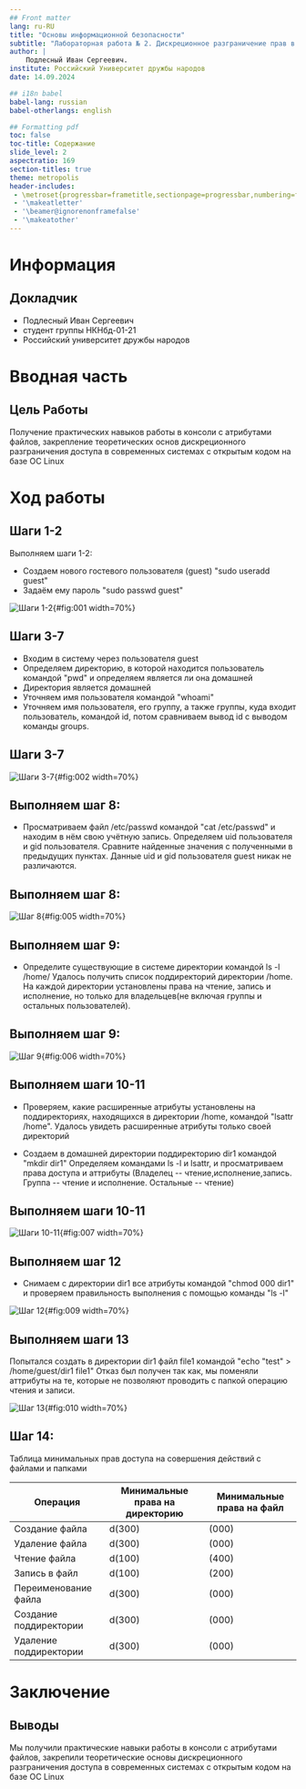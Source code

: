 ```yaml
---
## Front matter
lang: ru-RU
title: "Основы информационной безопасности"
subtitle: "Лабораторная работа № 2. Дискреционное разграничение прав в Linux. Основные атрибуты"
author: |
	Подлесный Иван Сергеевич.
institute: Российский Университет дружбы народов
date: 14.09.2024

## i18n babel
babel-lang: russian
babel-otherlangs: english

## Formatting pdf
toc: false
toc-title: Содержание
slide_level: 2
aspectratio: 169
section-titles: true
theme: metropolis
header-includes:
 - \metroset{progressbar=frametitle,sectionpage=progressbar,numbering=fraction}
 - '\makeatletter'
 - '\beamer@ignorenonframefalse'
 - '\makeatother'
---
```


# Информация

## Докладчик


  * Подлесный Иван Сергеевич
  * студент группы НКНбд-01-21
  * Российский университет дружбы народов


# Вводная часть

## Цель Работы
Получение практических навыков работы в консоли с атрибутами файлов, закрепление теоретических основ дискреционного разграничения доступа в современных системах с открытым кодом на базе ОС Linux
# Ход работы


## Шаги 1-2

 Выполняем шаги 1-2:
  - Создаем нового гостевого пользователя (guest) "sudo useradd guest"
  - Задаём ему пароль "sudo passwd guest"

![Шаги 1-2](1-2.jpg){#fig:001 width=70%}

## Шаги 3-7

  - Входим в систему через пользователя guest
  - Определяем директорию, в которой находится пользователь командой "pwd" и определяем является ли она домашней
  - Директория является домашней
  - Уточняем имя пользователя командой "whoami"
  - Уточняем имя пользователя, его группу, а также группы, куда входит пользователь, командой id, потом сравниваем вывод id с выводом команды groups.

## Шаги 3-7

![Шаги 3-7](3-7.jpg){#fig:002 width=70%}

## Выполняем шаг 8:

- Просматриваем файл /etc/passwd командой "cat /etc/passwd" и находим в нём свою учётную запись. Определяем uid пользователя и gid пользователя. Сравните найденные значения с полученными в предыдущих пунктах.
Данные uid и gid пользователя guest никак не различаются.

## Выполняем шаг 8:

![Шаг 8](8.jpg){#fig:005 width=70%}

## Выполняем шаг 9:

 - Определите существующие в системе директории командой ls -l /home/
Удалось  получить список поддиректорий директории /home. На каждой директории установлены права на чтение, запись и исполнение, но только для владельцев(не включая группы и остальных пользователей).

## Выполняем шаг 9:

![Шаг 9](9.jpg){#fig:006 width=70%}

## Выполняем шаги 10-11

- Проверяем, какие расширенные атрибуты установлены на поддиректориях, находящихся в директории /home, командой "lsattr /home". Удалось увидеть расширенные атрибуты только своей директорий

- Создаем в домашней директории поддиректорию dir1 командой "mkdir dir1"
Определяем командами ls -l и lsattr, и просматриваем права доступа и аттрибуты
(Владелец -- чтение,исполнение,запись. Группа -- чтение и исполнение. Остальные -- чтение)

## Выполняем шаги 10-11

![Шаги 10-11](10-11.jpg){#fig:007 width=70%}

##  Выполняем шаг 12

- Снимаем с директории dir1 все атрибуты командой "chmod 000 dir1" и проверяем правильность выполнения с помощью команды "ls -l"

![Шаг 12](12.jpg){#fig:009 width=70%}

##  Выполняем шаги 13
Попытался создать в директории dir1 файл file1 командой "echo "test" > /home/guest/dir1 file1"
Отказ был получен так как, мы поменяли аттрибуты на те, которые не позволяют проводить с папкой операцию чтения и записи.

![Шаг 13](13.jpg){#fig:010 width=70%}

## Шаг 14:
 Таблица минимальных прав доступа на совершения действий с файлами и папками

| Операция | Минимальные права на директорию | Минимальные права на файл |
|----------|---------------------------------|---------------------------|
|Создание файла|            d(300)               |               (000)            |
|Удаление файла|            d(300)               |               (000)            |
|Чтение файла|            d(100)               |               (400)            |
|Запись в файл|            d(100)               |               (200)            |
|Переименование файла |            d(300)               |               (000)            |
|Создание поддиректории |            d(300)               |               (000)            |
|Удаление поддиректории |            d(300)               |               (000)            |

# Заключение

## Выводы
Мы получили практические навыки работы в консоли с атрибутами файлов, закрепили теоретические основы дискреционного разграничения доступа в современных системах с открытым кодом на базе ОС Linux

